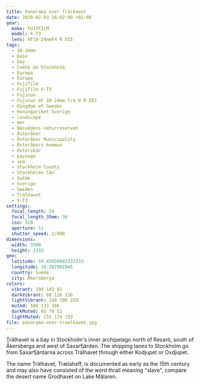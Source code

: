 ```yaml
---
title: Panorama over Trälhavet
date: 2020-02-03 16:02:00 +02:00
gear:
  make: FUJIFILM
  model: X-T3
  lens: XF10-24mmF4 R OIS
tags:
  - 10-24mm
  - baie
  - bay
  - Comté de Stockholm
  - Europa
  - Europe
  - Fujifilm
  - Fujifilm X-T3
  - Fujinon
  - Fujinon XF 10-24mm f/4.0 R OIS
  - Kingdom of Sweden
  - Konungariket Sverige
  - landscape
  - mer
  - Näsuddens naturreservat
  - Österåker
  - Österåker Municipality
  - Österåkers kommun
  - Österskär
  - paysage
  - sea
  - Stockholm County
  - Stockholms län
  - Suède
  - Sverige
  - Sweden
  - Trälhavet
  - X-T3
settings:
  focal_length: 24
  focal_length_35mm: 36
  iso: 320
  aperture: 11
  shutter_speed: 1/400
dimensions:
  width: 3500
  height: 2333
geo:
  latitude: 59.45859083333333
  longitude: 18.297981945
  country: Suède
  city: Åkersberga
colors:
  vibrant: 194 143 81
  darkVibrant: 68 116 156
  lightVibrant: 144 190 229
  muted: 100 133 166
  darkMuted: 85 78 52
  lightMuted: 155 174 193
file: panorama-over-traelhavet.jpg
---
```


Trälhavet is a bay in Stockholm's inner archipelago north of Resarö, south of Åkersberga and west of Saxarfjärden. The shipping lanes to Stockholm go from Saxarfjärdarna across Trälhavet through either Kodjupet or Oxdjupet.

The name Trälhavet, Trælahaff, is documented as early as the 15th century and may also have consisted of the word thrall meaning "slave", compare the desert name Grodhavet on Lake Mälaren.
